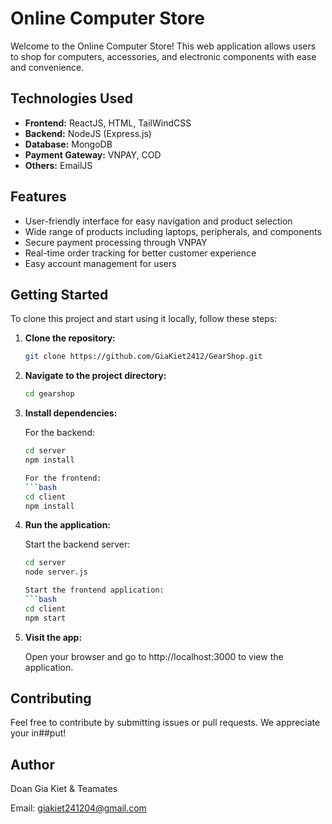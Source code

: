 # Online Computer Store

Welcome to the Online Computer Store! This web application allows users to shop for computers, accessories, and electronic components with ease and convenience.

## Technologies Used

- **Frontend:** ReactJS, HTML, TailWindCSS
- **Backend:** NodeJS (Express.js)
- **Database:** MongoDB
- **Payment Gateway:** VNPAY, COD
- **Others:** EmailJS

## Features

- User-friendly interface for easy navigation and product selection
- Wide range of products including laptops, peripherals, and components
- Secure payment processing through VNPAY
- Real-time order tracking for better customer experience
- Easy account management for users

## Getting Started

To clone this project and start using it locally, follow these steps:

1. **Clone the repository:**
   ```bash
   git clone https://github.com/GiaKiet2412/GearShop.git

2. **Navigate to the project directory:**
   ```bash
   cd gearshop
   
3. **Install dependencies:**

   For the backend:
   ```bash
   cd server
   npm install

   For the frontend:
   ```bash
   cd client
   npm install

4. **Run the application:**

   Start the backend server:
   ```bash
   cd server
   node server.js

   Start the frontend application:
   ```bash
   cd client
   npm start
   
5. **Visit the app:**

   Open your browser and go to http://localhost:3000 to view the application.

## Contributing

Feel free to contribute by submitting issues or pull requests. We appreciate your in##put!

## Author

Doan Gia Kiet & Teamates

Email: giakiet241204@gmail.com

